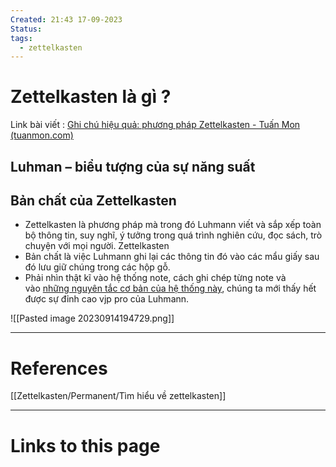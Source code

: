 ```yaml
---
Created: 21:43 17-09-2023
Status: 
tags:
  - zettelkasten
---
```

# Zettelkasten là gì ?

Link bài viết : [Ghi chú hiệu quả: phương pháp Zettelkasten - Tuấn Mon (tuanmon.com)](https://tuanmon.com/phuong-phap-ghi-chu-zettelkasten/)
## Luhman – biểu tượng của sự năng suất

## Bản chất của Zettelkasten
- Zettelkasten là phương pháp mà trong đó Luhmann viết và sắp xếp toàn bộ thông tin, suy nghĩ, ý tưởng trong quá trình nghiên cứu, đọc sách, trò chuyện với mọi người. Zettelkasten 
- Bản chất là việc Luhmann ghi lại các thông tin đó vào các mẩu giấy  sau đó lưu giữ chúng trong các hộp gỗ.
- Phải nhìn thật kĩ vào hệ thống note, cách ghi chép từng note và vào [những nguyên tắc cơ bản của hệ thống này](https://tuanmon.com/nguyen-tac-co-ban-zettelkasten/), chúng ta mới thấy hết được sự đỉnh cao vjp pro của Luhmann.

![[Pasted image 20230914194729.png]]

--- 
# References

[[Zettelkasten/Permanent/Tìm hiểu về zettelkasten]]


--- 
# Links to this page


